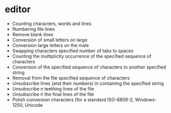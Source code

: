 # editor

* Counting characters, words and lines
* Numbering file lines
* Remove blank lines
* Conversion of small letters on large
* Conversion large letters on the male
* Swapping characters specified number of tabs to spaces
* Counting the multiplicity occurrence of the specified sequence of characters
* Conversion of the specified sequence of characters to another specified string
* Removal from the file specified sequence of characters
* Unsubscribe lines (and their numbers) in containing the specified string
* Unsubscribe n teething lines of the file
* Unsubscribe n the final lines of the file
* Polish conversion characters (for a standard ISO-8859-2, Windows-1250, Unicode